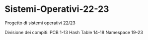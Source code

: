 # Sistemi-Operativi-22-23
Progetto di sistemi operativi 22/23

Divisione dei compiti:
PCB 1-13
Hash Table 14-18
Namespace 19-23
